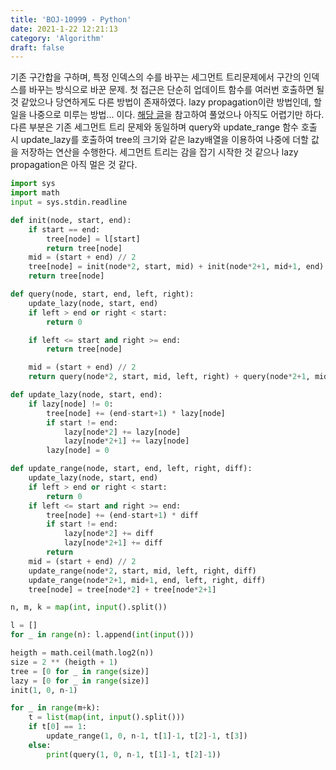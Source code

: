 ```yaml
---
title: 'BOJ-10999 - Python'
date: 2021-1-22 12:21:13
category: 'Algorithm'
draft: false
---
```

기존 구간합을 구하며, 특정 인덱스의 수를 바꾸는 세그먼트 트리문제에서 구간의 인덱스를 바꾸는 방식으로 바꾼 문제. 첫 접근은 단순히 업데이트 함수를 여러번 호출하면 될 것 같았으나 당연하게도 다른 방법이 존재하였다. lazy propagation이란 방법인데, 할 일을 나중으로 미루는 방법... 이다. [해당 글](https://www.acmicpc.net/blog/view/26)을 참고하여 풀었으나 아직도 어렵기만 하다. 다른 부분은 기존 세그먼트 트리 문제와 동일하며 query와 update_range 함수 호출 시 update_lazy를 호출하여 tree의 크기와 같은 lazy배열을 이용하여 나중에 더할 값을 저장하는 연산을 수행한다. 세그먼트 트리는 감을 잡기 시작한 것 같으나 lazy propagation은 아직 멀은 것 같다.
```python
import sys
import math
input = sys.stdin.readline

def init(node, start, end):
    if start == end:
        tree[node] = l[start]
        return tree[node]
    mid = (start + end) // 2
    tree[node] = init(node*2, start, mid) + init(node*2+1, mid+1, end)
    return tree[node]

def query(node, start, end, left, right):
    update_lazy(node, start, end)
    if left > end or right < start:
        return 0

    if left <= start and right >= end:
        return tree[node]

    mid = (start + end) // 2
    return query(node*2, start, mid, left, right) + query(node*2+1, mid+1, end, left, right)

def update_lazy(node, start, end):
    if lazy[node] != 0:
        tree[node] += (end-start+1) * lazy[node]
        if start != end:
            lazy[node*2] += lazy[node]
            lazy[node*2+1] += lazy[node]
        lazy[node] = 0

def update_range(node, start, end, left, right, diff):
    update_lazy(node, start, end)
    if left > end or right < start:
        return 0
    if left <= start and right >= end:
        tree[node] += (end-start+1) * diff
        if start != end:
            lazy[node*2] += diff
            lazy[node*2+1] += diff
        return
    mid = (start + end) // 2
    update_range(node*2, start, mid, left, right, diff)
    update_range(node*2+1, mid+1, end, left, right, diff)
    tree[node] = tree[node*2] + tree[node*2+1]

n, m, k = map(int, input().split())

l = []
for _ in range(n): l.append(int(input()))

heigth = math.ceil(math.log2(n))
size = 2 ** (heigth + 1)
tree = [0 for _ in range(size)]
lazy = [0 for _ in range(size)]
init(1, 0, n-1)

for _ in range(m+k):
    t = list(map(int, input().split()))
    if t[0] == 1:
        update_range(1, 0, n-1, t[1]-1, t[2]-1, t[3])
    else:
        print(query(1, 0, n-1, t[1]-1, t[2]-1))

```
